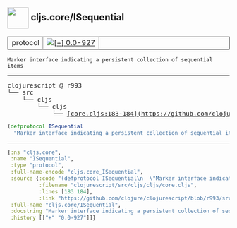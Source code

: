 ## <img width="48px" valign="middle" src="http://i.imgur.com/Hi20huC.png"> cljs.core/ISequential

 <table border="1">
<tr>
<td>protocol</td>
<td><a href="https://github.com/cljsinfo/api-refs/tree/0.0-927"><img valign="middle" alt="[+] 0.0-927" src="https://img.shields.io/badge/+-0.0--927-lightgrey.svg"></a> </td>
</tr>
</table>

 <samp>
</samp>

```
Marker interface indicating a persistent collection of sequential items
```

---

 <pre>
clojurescript @ r993
└── src
    └── cljs
        └── cljs
            └── <ins>[core.cljs:183-184](https://github.com/clojure/clojurescript/blob/r993/src/cljs/cljs/core.cljs#L183-L184)</ins>
</pre>

```clj
(defprotocol ISequential
  "Marker interface indicating a persistent collection of sequential items")
```


---

```clj
{:ns "cljs.core",
 :name "ISequential",
 :type "protocol",
 :full-name-encode "cljs.core_ISequential",
 :source {:code "(defprotocol ISequential\n  \"Marker interface indicating a persistent collection of sequential items\")",
          :filename "clojurescript/src/cljs/cljs/core.cljs",
          :lines [183 184],
          :link "https://github.com/clojure/clojurescript/blob/r993/src/cljs/cljs/core.cljs#L183-L184"},
 :full-name "cljs.core/ISequential",
 :docstring "Marker interface indicating a persistent collection of sequential items",
 :history [["+" "0.0-927"]]}

```
